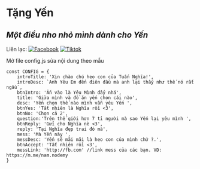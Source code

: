 # Tặng Yến
## _Một điều nho nhỏ mình dành cho Yến_

Liên lạc: 
[![Facebook](https://i.imgur.com/GRqy96ts.jpg)](https://www.facebook.com/nam.nodemy)
[![Tiktok](https://i.imgur.com/Nbfl1E7t.jpg)](https://www.tiktok.com/@manindev)

Mở file config.js sửa nội dung theo mẫu
```
const CONFIG = {
    introTitle: 'Xin chào chú heo con của Tuấn Nghĩa!',
    introDesc: `Anh Yêu Em đến điên đầu mà anh lại thấy như thế nó rất ngầu`,
    btnIntro: 'Ấn vào là Yêu Mình đấy nhá',
    title: 'Giữa mình và đồ ăn yến chọn cái nào',
    desc: 'Yến chọn thế nào mình vẫn yêu Yến ',
    btnYes: 'Tất nhiên là Nghĩa rồi <3',
    btnNo: 'Chọn cả 2',
    question:'Trên thế giới hơn 7 tỉ người mà sao Yến lại yêu mình ',
    btnReply: 'Gửi cho Nghĩa nè <3',
    reply: 'Tại Nghĩa đẹp trai đó mà',
    mess: 'Mà Yến này ',
    messDesc: 'Yến sẽ mãi mãi là heo con của mình chứ ?.',
    btnAccept: 'Tất nhiên rồi <3',
    messLink: 'http://fb.com' //link mess của các bạn. VD: https://m.me/nam.nodemy
}
```

